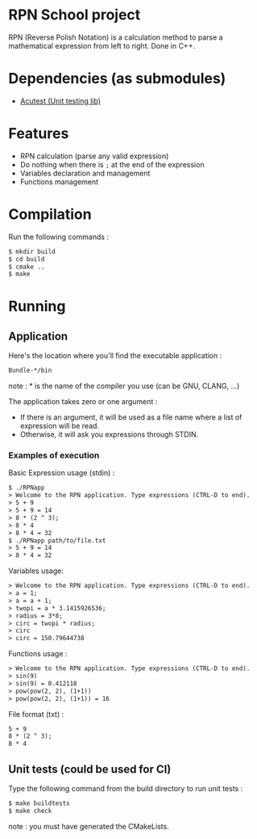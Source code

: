 # RPN School project
RPN (Reverse Polish Notation) is a calculation method to parse a mathematical expression from left to right.
Done in C++.

# Dependencies (as submodules)
 - [Acutest (Unit testing lib)](https://github.com/mity/acutest)
 
# Features
 - RPN calculation (parse any valid expression)
 - Do nothing when there is `;` at the end of the expression
 - Variables declaration and management
 - Functions management

# Compilation
Run the following commands :
```txt
$ mkdir build
$ cd build
$ cmake ..
$ make
```

# Running
## Application
Here's the location where you'll find the executable application :
```txt
Bundle-*/bin
```
note : * is the name of the compiler you use (can be GNU, CLANG, ...)

The application takes zero or one argument :
 - If there is an argument, it will be used as a file name where a list of expression will be read.
 - Otherwise, it will ask you expressions through STDIN.

### Examples of execution
Basic Expression usage (stdin) :
```txt
$ ./RPNapp
> Welcome to the RPN application. Type expressions (CTRL-D to end).
> 5 + 9
> 5 + 9 = 14
> 8 * (2 ^ 3);
> 8 * 4
> 8 * 4 = 32
$ ./RPNapp path/to/file.txt
> 5 + 9 = 14
> 8 * 4 = 32
```

Variables usage:
```txt
> Welcome to the RPN application. Type expressions (CTRL-D to end).
> a = 1;
> a = a + 1;
> twopi = a * 3.1415926536;
> radius = 3*8;
> circ = twopi * radius;
> circ
> circ = 150.79644738
```

Functions usage :
```txt
> Welcome to the RPN application. Type expressions (CTRL-D to end).
> sin(9)
> sin(9) = 0.412118
> pow(pow(2, 2), (1+1))
> pow(pow(2, 2), (1+1)) = 16
```

File format (txt) :
```txt
5 + 9
8 * (2 ^ 3);
8 * 4
```

## Unit tests (could be used for CI)
Type the following command from the build directory to run unit tests :
```txt
$ make buildtests
$ make check
```
note : you must have generated the CMakeLists.
